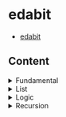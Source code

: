 # edabit

-   [edabit](https://edabit.com/)

## Content

<details>
  <summary> Fundamental </summary>

-   [Reverse Psychology](content/Fundamental/Reverse-Psychology.md)
</details>

<details>
  <summary> List </summary>

-   [Slightly Superior](content/List/Slightly-Superior.md)
</details>

<details>
  <summary> Logic </summary>

-   [The Museum of Incredibly DULL Things](content/Logic/The-Museum-of-Incredibly-DULL-Things.md)
</details>

<details>
  <summary> Recursion </summary>

-   [Recursion: Count Vowels](content/recursion/Recursion_Count-Vowels.md)
</details>

